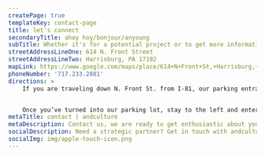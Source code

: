 ```yaml
---
createPage: true
templateKey: contact-page
title: let's connect
secondaryTitle: ahoy hoy/bonjour/anyoung
subTitle: Whether it's for a potential project or to get more information about what we do, we'd be glad to talk with you.
streetAddressLineOne: 614 N. Front Street
streetAddressLineTwo: Harrisburg, PA 17102
mapLink: https://www.google.com/maps/place/614+N+Front+St,+Harrisburg,+PA+17101/@40.2635209,-76.8896603,19.5z/data=!4m5!3m4!1s0x89c8c1122c1856d1:0xd99ac746de9d10e4!8m2!3d40.263578!4d-76.889796
phoneNumber: '717.233.2881'
directions: >
    If you are traveling down N. Front St. from I-81, our parking entrance is just past the Harvey Taylor Bridge on the right. If you are traveling on 2nd St. from I-83, go down past Forster St. and turn left onto either Boas St. or Cumberland St., then make a left onto N. Front St. and get in the third lane to the right immediately. You cannot make a left turn from Forster St. onto Front St.


    Once you’ve turned into our parking lot, stay to the left and enter the top parking deck. There, you will find several “Visitor” parking spaces. Enter through the doors on the top parking deck and go straight ahead. You’ll turn a slight left around the railing and then turn right to enter through the glass doors leading to our office.
metaTitle: contact | andculture
metaDescription: Contact us, we are ready to get enthusiastic about your engineering, design, strategy, and UX/human centered design needs.
socialDescription: Need a strategic partner? Get in touch with andculture, a Harrisburg, PA-based design agency.
socialImg: img/apple-touch-icon.png
---
```

